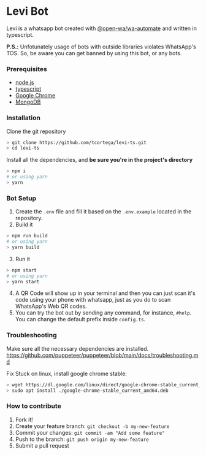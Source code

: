 # Levi Bot
Levi is a whatsapp bot created with [@open-wa/wa-automate](https://github.com/open-wa/wa-automate-nodejs) and written in typescript.

**P.S.:** Unfotunately usage of bots with outside libraries violates WhatsApp's TOS. So, be aware you can get banned by using this bot, or any bots.

### **Prerequisites**
- [node.js](https://nodejs.org/en/download)
- [typescript](https://www.typescriptlang.org/download)
- [Google Chrome](https://www.google.com/intl/en_en/chrome/)
- [MongoDB](https://www.mongodb.com/)

### **Installation**
Clone the git repository

```bash
> git clone https://github.com/tcortega/levi-ts.git
> cd levi-ts
```

Install all the dependencies, and **be sure you're in the project's directory**

```bash
> npm i
# or using yarn
> yarn
```
### **Bot Setup**
1. Create the `.env` file and fill it based on the `.env.example` located in the repository.
2. Build it
```bash
> npm run build
# or using yarn
> yarn build
```
3. Run it
```bash
> npm start
# or using yarn
> yarn start
```
4. A QR Code will show up in your terminal and then you can just scan it's code using your phone with whatsapp, just as you do to scan WhatsApp's Web QR codes.
5. You can try the bot out by sending any command, for instance, `#help`. You can change the default prefix inside `config.ts`.

### **Troubleshooting**
Make sure all the necessary dependencies are installed.
https://github.com/puppeteer/puppeteer/blob/main/docs/troubleshooting.md

Fix Stuck on linux, install google chrome stable:
```bash
> wget https://dl.google.com/linux/direct/google-chrome-stable_current_amd64.deb
> sudo apt install ./google-chrome-stable_current_amd64.deb
```
### **How to contribute**
1. Fork it!
2. Create your feature branch: `git checkout -b my-new-feature`
3. Commit your changes: `git commit -am "Add some feature"`
4. Push to the branch: `git push origin my-new-feature`
5. Submit a pull request
